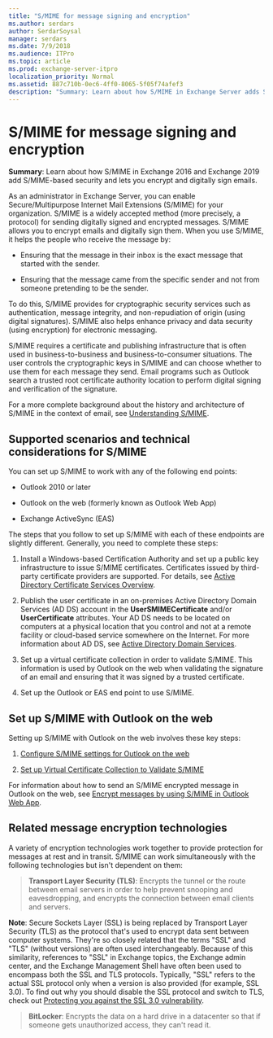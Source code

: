 ```yaml
---
title: "S/MIME for message signing and encryption"
ms.author: serdars
author: SerdarSoysal
manager: serdars
ms.date: 7/9/2018
ms.audience: ITPro
ms.topic: article
ms.prod: exchange-server-itpro
localization_priority: Normal
ms.assetid: 887c710b-0ec6-4ff0-8065-5f05f74afef3
description: "Summary: Learn about how S/MIME in Exchange Server adds S/MIME-based security and lets you encrypt and digitally sign emails."
---
```


# S/MIME for message signing and encryption

 **Summary**: Learn about how S/MIME in Exchange 2016 and Exchange 2019 add S/MIME-based security and lets you encrypt and digitally sign emails.

As an administrator in Exchange Server, you can enable Secure/Multipurpose Internet Mail Extensions (S/MIME) for your organization. S/MIME is a widely accepted method (more precisely, a protocol) for sending digitally signed and encrypted messages. S/MIME allows you to encrypt emails and digitally sign them. When you use S/MIME, it helps the people who receive the message by:

- Ensuring that the message in their inbox is the exact message that started with the sender.

- Ensuring that the message came from the specific sender and not from someone pretending to be the sender.

To do this, S/MIME provides for cryptographic security services such as authentication, message integrity, and non-repudiation of origin (using digital signatures). S/MIME also helps enhance privacy and data security (using encryption) for electronic messaging.

S/MIME requires a certificate and publishing infrastructure that is often used in business-to-business and business-to-consumer situations. The user controls the cryptographic keys in S/MIME and can choose whether to use them for each message they send. Email programs such as Outlook search a trusted root certificate authority location to perform digital signing and verification of the signature.

For a more complete background about the history and architecture of S/MIME in the context of email, see [Understanding S/MIME](https://go.microsoft.com/fwlink/p/?LinkID=393948).

## Supported scenarios and technical considerations for S/MIME

You can set up S/MIME to work with any of the following end points:

- Outlook 2010 or later

- Outlook on the web (formerly known as Outlook Web App)

- Exchange ActiveSync (EAS)

The steps that you follow to set up S/MIME with each of these endpoints are slightly different. Generally, you need to complete these steps:

1. Install a Windows-based Certification Authority and set up a public key infrastructure to issue S/MIME certificates. Certificates issued by third-party certificate providers are supported. For details, see [Active Directory Certificate Services Overview](https://technet.microsoft.com/library/hh831740.aspx).

2. Publish the user certificate in an on-premises Active Directory Domain Services (AD DS) account in the **UserSMIMECertificate** and/or **UserCertificate** attributes. Your AD DS needs to be located on computers at a physical location that you control and not at a remote facility or cloud-based service somewhere on the Internet. For more information about AD DS, see [Active Directory Domain Services](https://go.microsoft.com/fwlink/p/?LinkID=394064).

3. Set up a virtual certificate collection in order to validate S/MIME. This information is used by Outlook on the web when validating the signature of an email and ensuring that it was signed by a trusted certificate.

4. Set up the Outlook or EAS end point to use S/MIME.

## Set up S/MIME with Outlook on the web

Setting up S/MIME with Outlook on the web involves these key steps:

1. [Configure S/MIME settings for Outlook on the web](http://technet.microsoft.com/library/c7dee22c-9b5b-425c-91a9-d093204ff84e.aspx)

2. [Set up Virtual Certificate Collection to Validate S/MIME](http://technet.microsoft.com/library/04a616e6-197c-490c-ae8c-c8d5f0f0b3dd.aspx)

For information about how to send an S/MIME encrypted message in Outlook on the web, see [Encrypt messages by using S/MIME in Outlook Web App](https://go.microsoft.com/fwlink/p/?LinkId=392520).

## Related message encryption technologies

A variety of encryption technologies work together to provide protection for messages at rest and in transit. S/MIME can work simultaneously with the following technologies but isn't dependent on them:

> **Transport Layer Security (TLS)**: Encrypts the tunnel or the route between email servers in order to help prevent snooping and eavesdropping, and encrypts the connection between email clients and servers.

**Note**: Secure Sockets Layer (SSL) is being replaced by Transport Layer Security (TLS) as the protocol that's used to encrypt data sent between computer systems. They're so closely related that the terms "SSL" and "TLS" (without versions) are often used interchangeably. Because of this similarity, references to "SSL" in Exchange topics, the Exchange admin center, and the Exchange Management Shell have often been used to encompass both the SSL and TLS protocols. Typically, "SSL" refers to the actual SSL protocol only when a version is also provided (for example, SSL 3.0). To find out why you should disable the SSL protocol and switch to TLS, check out [Protecting you against the SSL 3.0 vulnerability](https://blogs.office.com/2014/10/29/protecting-ssl-3-0-vulnerability/).

> **BitLocker**: Encrypts the data on a hard drive in a datacenter so that if someone gets unauthorized access, they can't read it.


